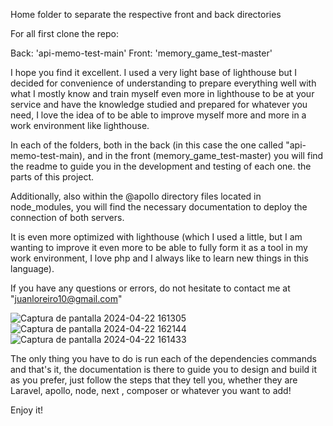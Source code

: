 Home folder to separate the respective front and back directories

For all first clone the repo:



Back: 'api-memo-test-main'
Front: 'memory_game_test-master'

I hope you find it excellent. I used a very light base of lighthouse but I decided for convenience of understanding to prepare everything well with what I mostly know and train myself even more in lighthouse to be at your service and have the knowledge studied and prepared for whatever you need, I love the idea of to be able to improve myself more and more in a work environment like lighthouse.

In each of the folders, both in the back (in this case the one called "api-memo-test-main), and in the front (memory_game_test-master) you will find the readme to guide you in the development and testing of each one. the parts of this project.

Additionally, also within the @apollo directory files located in node_modules, you will find the necessary documentation to deploy the connection of both servers.

It is even more optimized with lighthouse (which I used a little, but I am wanting to improve it even more to be able to fully form it as a tool in my work environment, I love php and I always like to learn new things in this language).

If you have any questions or errors, do not hesitate to contact me at "juanloreiro10@gmail.com"

![Captura de pantalla 2024-04-22 161305](https://github.com/JuanLoreiro/Memo-Test-HT/assets/163009743/6eaae19f-2d80-47b4-b330-f751b7b1b0f3)
![Captura de pantalla 2024-04-22 162144](https://github.com/JuanLoreiro/Memo-Test-HT/assets/163009743/ec28ca0a-07e2-40d5-bbd2-238d7a464cd7)
![Captura de pantalla 2024-04-22 161433](https://github.com/JuanLoreiro/Memo-Test-HT/assets/163009743/26501cee-d2af-44f4-9c74-a79e97b04c1f)

The only thing you have to do is run each of the dependencies commands and that's it, the documentation is there to guide you to design and build it as you prefer, just follow the steps that they tell you, whether they are Laravel, apollo, node, next , composer or whatever you want to add!

Enjoy it!
